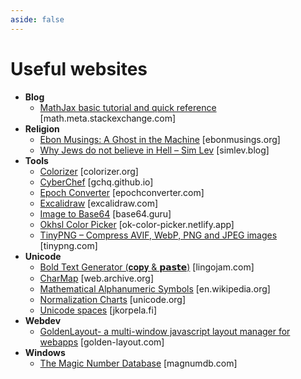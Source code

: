 ```yaml
---
aside: false
---
```


# Useful websites

- **Blog**
  - [MathJax basic tutorial and quick reference](https://math.meta.stackexchange.com/questions/5020/mathjax-basic-tutorial-and-quick-reference) [math.meta.stackexchange.com]
- **Religion**
  - [Ebon Musings: A Ghost in the Machine](https://www.ebonmusings.org/essays/ghost.html) [ebonmusings.org]
  - [Why Jews do not believe in Hell – Sim Lev](https://simlev.blog/2023/03/24/why-jews-do-not-believe-in-hell/) [simlev.blog]
- **Tools**
  - [Colorizer](https://colorizer.org/) [colorizer.org]
  - [CyberChef](https://gchq.github.io/CyberChef/) [gchq.github.io]
  - [Epoch Converter](https://www.epochconverter.com/) [epochconverter.com]
  - [Excalidraw](https://excalidraw.com/) [excalidraw.com]
  - [Image to Base64](https://base64.guru/converter/encode/image) [base64.guru]
  - [Okhsl Color Picker](https://ok-color-picker.netlify.app/#127d8d) [ok-color-picker.netlify.app]
  - [TinyPNG – Compress AVIF, WebP, PNG and JPEG images](https://tinypng.com/) [tinypng.com]
- **Unicode**
  - [Bold Text Generator \(𝐜𝐨𝐩𝐲 &amp; 𝗽𝗮𝘀𝘁𝗲\)](https://lingojam.com/BoldTextGenerator) [lingojam.com]
  - [CharMap](https://web.archive.org/web/20190304185448/http://mathew-kurian.github.io/CharacterMap/) [web.archive.org]
  - [Mathematical Alphanumeric Symbols](https://en.wikipedia.org/wiki/Mathematical\_Alphanumeric\_Symbols) [en.wikipedia.org]
  - [Normalization Charts](https://www.unicode.org/charts/normalization/) [unicode.org]
  - [Unicode spaces](https://jkorpela.fi/chars/spaces.html) [jkorpela.fi]
- **Webdev**
  - [GoldenLayout- a multi-window javascript layout manager for webapps](https://golden-layout.com/) [golden-layout.com]
- **Windows**
  - [The Magic Number Database](https://www.magnumdb.com/) [magnumdb.com]
